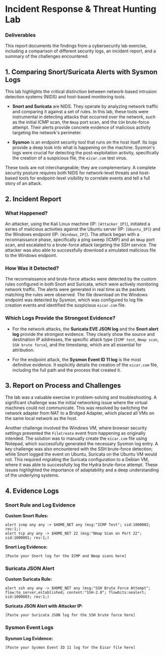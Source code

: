 # Incident Response & Threat Hunting Lab

### Deliverables

This report documents the findings from a cybersecurity lab exercise, including a comparison of different security logs, an incident report, and a summary of the challenges encountered.

## 1. Comparing Snort/Suricata Alerts with Sysmon Logs

This lab highlights the critical distinction between network-based intrusion detection systems (NIDS) and host-based monitoring tools.

* **Snort and Suricata** are NIDS. They operate by analyzing network traffic and comparing it against a set of rules. In this lab, these tools were instrumental in detecting attacks that occurred over the network, such as the initial ICMP scan, the `Nmap` port scan, and the `SSH` brute-force attempt. Their alerts provide concrete evidence of malicious activity targeting the network's perimeter.

* **Sysmon** is an endpoint security tool that runs on the host itself. Its logs provide a deep look into what is happening on the machine. Sysmon's logs were crucial for detecting the post-exploitation activity, specifically the creation of a suspicious file, the `eicar.com` test virus.

These tools are not interchangeable; they are complementary. A complete security posture requires both NIDS for network-level threats and host-based tools for endpoint-level visibility to correlate events and tell a full story of an attack.

## 2. Incident Report

### What Happened?

An attacker, using the Kali Linux machine (IP: `[Attacker_IP]`), initiated a series of malicious activities against the Ubuntu server (IP: `[Ubuntu_IP]`) and the Windows endpoint (IP: `[Windows_IP]`). The attack began with a reconnaissance phase, specifically a ping sweep (ICMP) and an `Nmap` port scan, and escalated to a brute-force attack targeting the SSH service. The attacker was also able to successfully download a simulated malicious file to the Windows endpoint.

### How Was it Detected?

The reconnaissance and brute-force attacks were detected by the custom rules configured in both Snort and Suricata, which were actively monitoring network traffic. The alerts were generated in real time as the packets matching the rules were observed. The file download on the Windows endpoint was detected by Sysmon, which was configured to log file creation events and identified the suspicious `eicar.com` file.

### Which Logs Provide the Strongest Evidence?

* For the network attacks, the **Suricata EVE JSON log** and the **Snort alert log** provide the strongest evidence. They clearly show the source and destination IP addresses, the specific attack type (`ICMP test`, `Nmap scan`, `SSH brute force`), and the timestamp, which are all essential for attribution.

* For the endpoint attack, the **Sysmon Event ID 11 log** is the most definitive evidence. It explicitly details the creation of the `eicar.com` file, including the full path and the process that created it.

## 3. Report on Process and Challenges

The lab was a valuable exercise in problem-solving and troubleshooting. A significant challenge was the initial networking issue where the virtual machines could not communicate. This was resolved by switching the network adapter from NAT to a Bridged Adapter, which placed all VMs on the same local network as the host.

Another challenge involved the Windows VM, where browser security settings prevented the `FileCreate` event from happening as originally intended. The solution was to manually create the `eicar.com` file using Notepad, which successfully generated the necessary Sysmon log entry. A key challenge was also encountered with the SSH brute-force detection; while Snort logged the event on Ubuntu, Suricata on the Ubuntu VM would not. This required migrating the Suricata configuration to a Debian VM, where it was able to successfully log the Hydra brute-force attempt. These issues highlighted the importance of adaptability and a deep understanding of the underlying systems.

## 4. Evidence Logs

### Snort Rule and Log Evidence

**Custom Snort Rules:**

```
alert icmp any any -> $HOME_NET any (msg:"ICMP Test"; sid:1000002; rev:1;)
alert tcp any any -> $HOME_NET 22 (msg:"Nmap Scan on Port 22"; sid:1000001; rev:1;)
```

**Snort Log Evidence:**

```
[Paste your Snort log for the ICMP and Nmap scans here]
```

### Suricata JSON Alert

**Custom Suricata Rule:**

```
alert ssh any any -> $HOME_NET any (msg:"SSH Brute Force Attempt"; flow:to_server,established; content:"SSH-2.0"; flowbits:noalert; sid:1000003; rev:1;)
```

**Suricata JSON Alert with Attacker IP:**

```
[Paste your Suricata JSON log for the SSH brute force here]
```

### Sysmon Event Logs

**Sysmon Log Evidence:**

```
[Paste your Sysmon Event ID 11 log for the Eicar file here]